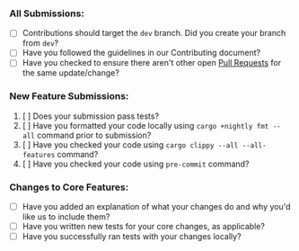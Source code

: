 ### All Submissions:

* [ ] Contributions should target the `dev` branch. Did you create your branch from `dev`?
* [ ] Have you followed the guidelines in our Contributing document?
* [ ] Have you checked to ensure there aren't other open [Pull Requests](../../../pulls) for the same update/change?

<!-- You can erase any parts of this template not applicable to your Pull Request. -->

### New Feature Submissions:

1. [ ] Does your submission pass tests?
2. [ ] Have you formatted your code locally using `cargo +nightly fmt --all` command prior to submission?
3. [ ] Have you checked your code using `cargo clippy --all --all-features` command?
3. [ ] Have you checked your code using `pre-commit` command?

### Changes to Core Features:

* [ ] Have you added an explanation of what your changes do and why you'd like us to include them?
* [ ] Have you written new tests for your core changes, as applicable?
* [ ] Have you successfully ran tests with your changes locally?
